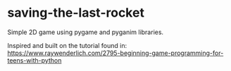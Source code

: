 # saving-the-last-rocket
Simple 2D game using pygame and pyganim libraries.

Inspired and built on the tutorial found in:
https://www.raywenderlich.com/2795-beginning-game-programming-for-teens-with-python
